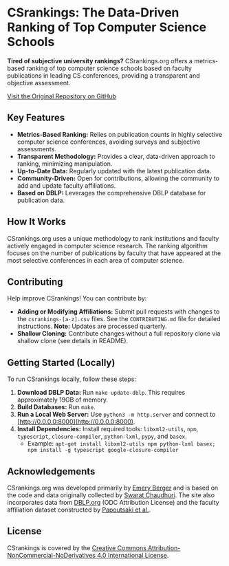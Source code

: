 # CSrankings: The Data-Driven Ranking of Top Computer Science Schools

**Tired of subjective university rankings?** CSrankings.org offers a metrics-based ranking of top computer science schools based on faculty publications in leading CS conferences, providing a transparent and objective assessment.

[Visit the Original Repository on GitHub](https://github.com/emeryberger/CSrankings)

## Key Features

*   **Metrics-Based Ranking:** Relies on publication counts in highly selective computer science conferences, avoiding surveys and subjective assessments.
*   **Transparent Methodology:**  Provides a clear, data-driven approach to ranking, minimizing manipulation.
*   **Up-to-Date Data:**  Regularly updated with the latest publication data.
*   **Community-Driven:**  Open for contributions, allowing the community to add and update faculty affiliations.
*   **Based on DBLP:**  Leverages the comprehensive DBLP database for publication data.

## How It Works

CSrankings.org uses a unique methodology to rank institutions and faculty actively engaged in computer science research. The ranking algorithm focuses on the number of publications by faculty that have appeared at the most selective conferences in each area of computer science.

## Contributing

Help improve CSrankings!  You can contribute by:

*   **Adding or Modifying Affiliations:**  Submit pull requests with changes to the `csrankings-[a-z].csv` files.  See the `CONTRIBUTING.md` file for detailed instructions.  **Note:** Updates are processed quarterly.
*   **Shallow Cloning:**  Contribute changes without a full repository clone via shallow clone (see details in README).

## Getting Started (Locally)

To run CSrankings locally, follow these steps:

1.  **Download DBLP Data:** Run `make update-dblp`. This requires approximately 19GB of memory.
2.  **Build Databases:**  Run `make`.
3.  **Run a Local Web Server:**  Use `python3 -m http.server` and connect to [http://0.0.0.0:8000](http://0.0.0.0:8000).
4.  **Install Dependencies:** Install required tools: `libxml2-utils`, `npm`, `typescript`, `closure-compiler`, `python-lxml`, `pypy`, and `basex`.
    *   Example: `apt-get install libxml2-utils npm python-lxml basex; npm install -g typescript google-closure-compiler`

## Acknowledgements

CSrankings.org was developed primarily by [Emery Berger](https://emeryberger.com) and is based on the code and data originally collected by [Swarat Chaudhuri](https://www.cs.utexas.edu/~swarat/). The site also incorporates data from [DBLP.org](http://dblp.org) (ODC Attribution License) and the faculty affiliation dataset constructed by [Papoutsaki et al.](http://cs.brown.edu/people/alexpap/faculty_dataset.html).

## License

CSrankings is covered by the [Creative Commons Attribution-NonCommercial-NoDerivatives 4.0 International License](https://creativecommons.org/licenses/by-nc-nd/4.0/).